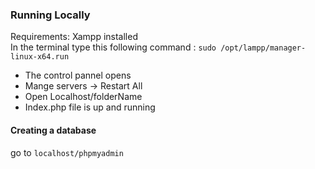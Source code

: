 ### Running Locally
<emp>Requirements</emp>: Xampp installed
<br>
In the terminal type this following command : `sudo /opt/lampp/manager-linux-x64.run`
<br>
- The control pannel opens
- Mange servers -> Restart All
- Open Localhost/folderName 
- Index.php file is up and running

#### Creating a database
go to `localhost/phpmyadmin`